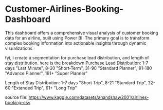 # Customer-Airlines-Booking-Dashboard
This dashboard offers a comprehensive visual analysis of customer booking data for an airline, built using Power BI. The primary goal is to transform complex booking information into actionable insights through dynamic visualizations.

fyi, i create a segmentation for purchase lead distribution, and length of stay distribution. here is the breakdown
Purchase Lead Distribution:
1-7 days "Last Minute", 8-30 "Short-Term", 31-90 "Standard Planner", 91-180 "Advance Planner", 181+ "Super Planner"

Length of Stay Distribution:
1-7 days "Short Trip", 8-21 "Standard Trip", 22-60 "Extended Trip", 61+ "Long Trip"

source file: https://www.kaggle.com/datasets/anandshaw2001/airlines-booking-csv
